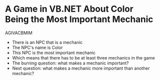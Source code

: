 # A Game in VB.NET About Color Being the Most Important Mechanic

AGIVACBMIM

* There is an NPC that is a mechanic
* The NPC's name is Color
* This NPC is the most important mechanic
* Which means that there has to be at least three mechanics in the game
* The burning question: what makes a mechanic important?
* Next question: what makes a mechanic more important than another mechanic?

